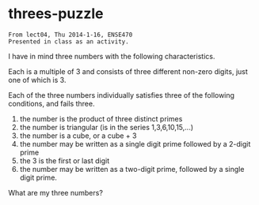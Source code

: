 threes-puzzle
=============

	From lect04, Thu 2014-1-16, ENSE470
	Presented in class as an activity.

   I have in mind three numbers with the following characteristics.  

   Each is a multiple of 3 and consists of three different non-zero
   digits, just one of which is 3.

   Each of the three numbers individually satisfies three of the
   following conditions, and fails three.

   1. the number is the product of three distinct primes
   2. the number is triangular (is in the series 1,3,6,10,15,...)
   3. the number is a cube, or a cube + 3
   4. the number may be written as a single digit prime followed by a 2-digit prime
   5. the 3 is the first or last digit
   6. the number may be written as a two-digit prime, followed by a single digit 
      prime.

   What are my three numbers?


